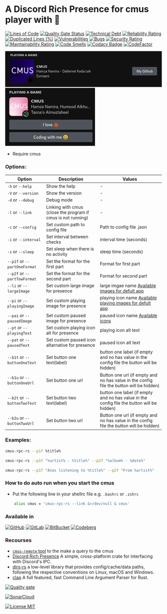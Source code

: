 # A Discord Rich Presence for cmus player with 🦀

[![Lines of Code](https://sonarcloud.io/api/project_badges/measure?project=anas-elgarhy_cmus-rpc-rs&metric=ncloc)](https://sonarcloud.io/summary/new_code?id=Anas-Elgarhy_cmus-rpc)
[![Quality Gate Status](https://sonarcloud.io/api/project_badges/measure?project=anas-elgarhy_cmus-rpc-rs&metric=alert_status)](https://sonarcloud.io/summary/new_code?id=Anas-Elgarhy_cmus-rpc)
[![Technical Debt](https://sonarcloud.io/api/project_badges/measure?project=anas-elgarhy_cmus-rpc-rs&metric=sqale_index)](https://sonarcloud.io/summary/new_code?id=Anas-Elgarhy_cmus-rpc)
[![Reliability Rating](https://sonarcloud.io/api/project_badges/measure?project=anas-elgarhy_cmus-rpc-rs&metric=reliability_rating)](https://sonarcloud.io/summary/new_code?id=Anas-Elgarhy_cmus-rpc)
[![Duplicated Lines (%)](https://sonarcloud.io/api/project_badges/measure?project=anas-elgarhy_cmus-rpc-rs&metric=duplicated_lines_density)](https://sonarcloud.io/summary/new_code?id=Anas-Elgarhy_cmus-rpc)
[![Vulnerabilities](https://sonarcloud.io/api/project_badges/measure?project=anas-elgarhy_cmus-rpc-rs&metric=vulnerabilities)](https://sonarcloud.io/summary/new_code?id=Anas-Elgarhy_cmus-rpc)
[![Bugs](https://sonarcloud.io/api/project_badges/measure?project=anas-elgarhy_cmus-rpc-rs&metric=bugs)](https://sonarcloud.io/summary/new_code?id=Anas-Elgarhy_cmus-rpc)
[![Security Rating](https://sonarcloud.io/api/project_badges/measure?project=anas-elgarhy_cmus-rpc-rs&metric=security_rating)](https://sonarcloud.io/summary/new_code?id=Anas-Elgarhy_cmus-rpc)
[![Maintainability Rating](https://sonarcloud.io/api/project_badges/measure?project=anas-elgarhy_cmus-rpc-rs&metric=sqale_rating)](https://sonarcloud.io/summary/new_code?id=Anas-Elgarhy_cmus-rpc)
[![Code Smells](https://sonarcloud.io/api/project_badges/measure?project=anas-elgarhy_cmus-rpc-rs&metric=code_smells)](https://sonarcloud.io/summary/new_code?id=Anas-Elgarhy_cmus-rpc)
[![Codacy Badge](https://api.codacy.com/project/badge/Grade/3e0d24aa2c1441e484622b8540193cdf)](https://app.codacy.com/gh/anas-elgarhy/cmus-rpc-rs?utm_source=github.com&utm_medium=referral&utm_content=Anas-Elgarhy/cmus-rpc&utm_campaign=Badge_Grade_Settings)
[![CodeFactor](https://www.codefactor.io/repository/github/anas-elgarhy/cmus-rpc-rs/badge)](https://www.codefactor.io/repository/github/anas-elgarhy/cmus-rpc)

<img alt="image 1" src="./Screenshots/1_0.1.0.png">
<img alt="image 2" src="./Screenshots/2_0.1.0.png">

- Require cmus

<!--
## Install

### Linux
- From aur: `yay -S cmus-rpc-rs-rs`
- Manual:
  - Make sure you installed `wget`
  - Run this command
     ```bash
      curl -s https://raw.githubusercontent.com/anas-elgarhy/cmus-rpc-rs/master/scripts/install.sh | sudo bash
     ```

## Uninstall

### Linux
- Manual:
  - Run this command
    ```bash
      curl -s https://raw.githubusercontent.com/anas-elgarhy/cmus-rpc-rs/master/scripts/uninstall.sh | sudo bash
    ``` -->

### Options:

| Option                       | Description                                                  | Values                                                                                    |
| ---------------------------- | ------------------------------------------------------------ | ----------------------------------------------------------------------------------------- |
| `-h` or `--help`             | Show the help                                                | -                                                                                         |
| `-V` or `--version`          | Show the version                                             | -                                                                                         |
| `-d` or `--debug`            | Debug mode                                                   | -                                                                                         |
| `-l` or `--link`             | Linking with cmus (close the program if cmus is not running) | -                                                                                         |
| `-c` or `--config`           | Set custom path to config file                               | Path to config file .json                                                                 |
| `-i` or `--interval`         | Set interval between checks                                  | interval time (seconds)                                                                   |
| `-s` or `--sleep`            | Set sleep when there is no activity                          | sleep time (seconds)                                                                      |
| `--p1f` or `--partOneFormat` | Set the format for the first part                            | Format for first part                                                                     |
| `--p2f` or `--partTowFormat` | Set the format for the second part                           | Format for second part                                                                    |
| `--li` or `--largeImage`     | Set custom large image for presence                          | large imgae name [Available images for defult app]()                                      |
| `--pi` or `--playingImage`   | Set custom playing image for presence                        | playing icon name [Available playing images for defult app]()                             |
| `--pai` or `--pausedImage`   | Set custom paused image for presence                         | paused icon name [Available icons]()                                                      |
| `--pt` or `--playingText`    | Set custom playing icon alt for presence                     | playing icon alt text                                                                     |
| `--pat` or `--pausedText`    | Set custom paused icon altarnative for presence              | paused icon alt text                                                                      |
| `--b1t` or `--buttonOneText` | Set button one text(label)                                   | button one label (if empty and no has value in the config file the button will be hidden) |
| `--b1u` or `--buttonOneUrl`  | Set button one url                                           | Button one url (if empty and no has value in the config file the button will be hidden)   |
| `--b2t` or `--buttonTwoText` | Set button two text(label)                                   | button one label (if empty and no has value in the config file the button will be hidden) |
| `--b2u` or `--buttonTwoUrl`  | Set button two url                                           | Button one url (if empty and no has value in the config file the button will be hidden)   |

### Examples:

```bash
cmus-rpc-rs --p1f %title%
```

```bash
cmus-rpc-rs --p1f "%artist% - %title%" --p2f "%album% - %date%"
```

```bash
cmus-rpc-rs --p1f "Anas listening to %title%" --p2f "From %artist%"
```

### How to do auto run when you start the cmus

- Put the following line in your shellrc file e.g. `.bashrc` or `.zshrc`

```bash
    alias cmus = 'cmus-rpc-rs --link &>/dev/null & cmus'
```

### Available in

[![GitHub](https://img.shields.io/badge/GitHub-Main%20repo-brightgreen?style=for-the-badge&logo=GitHub)](https://github.com/anas-elgarhy/cmus-rpc-rs)
[![GitLab](https://img.shields.io/badge/GitLab-Mirror%20repo-brightgreen?style=for-the-badge&logo=GitLab)](https://gitlab.com/anas-elgarhy/cmus-rpc-rs)
[![BitBucket](https://img.shields.io/badge/BitBucket-Mirror%20repo-brightgreen?style=for-the-badge&logo=BitBucket)](https://bitbucket.org/anas_elgarhy/cmus-rpc-rs)
[![Codeberg](https://img.shields.io/badge/Codeberg-Mirror%20repo-brightgreen?style=for-the-badge&logo=Codeberg)](https://codeberg.org/anas-elgarhy/cmus-rpc-rs)

### Recourses

- [`cmus-remote` tool](https://github.com/cmus/cmus) to the make a query to the cmus
- [Discord Rich Presence](https://github.com/nickofolas/discord-rich-presence) A simple, cross-platform crate for interfacing with Discord's IPC.
- [dirs-rs](https://github.com/dirs-dev/dirs-rs) a low-level library that provides config/cache/data paths, following the respective conventions on Linux, macOS and Windows.
- [clap](https://github.com/clap-rs/clap) A full featured, fast Command Line Argument Parser for Rust.

[![Quality gate](https://sonarcloud.io/api/project_badges/quality_gate?project=anas-elgarhy_cmus-rpc-rs)](https://sonarcloud.io/summary/new_code?id=Anas-Elgarhy_cmus-rpc)

[![SonarCloud](https://sonarcloud.io/images/project_badges/sonarcloud-black.svg)](https://sonarcloud.io/summary/new_code?id=anas-elgarhy_cmus-rpc-rs)

[![License MIT](https://img.shields.io/badge/license-MIT-green.svg)](https://spdx.org/licenses/MIT.html)

